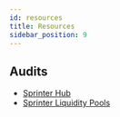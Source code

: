 ```yaml
---
id: resources
title: Resources
sidebar_position: 9
---
```


## Audits

- [Sprinter Hub](https://github.com/sprintertech/sprinter-stash-contracts/blob/main/audits/VAR_Sygma_labs_Sprinter_liquidity_250212-final.pdf)
- [Sprinter Liquidity Pools](https://github.com/sprintertech/sprinter-stash-contracts/blob/main/audits/VAR_Sygma_labs_Sprinter_liquidity_250212-final.pdf)
